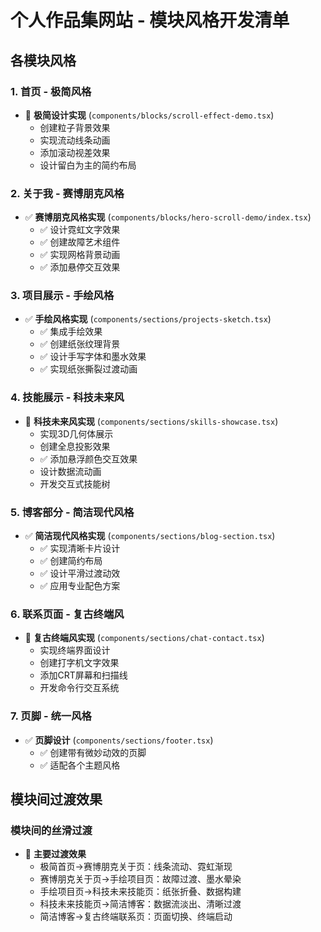 # 个人作品集网站 - 模块风格开发清单

## 各模块风格

### 1. 首页 - 极简风格
- 🔲 **极简设计实现** (`components/blocks/scroll-effect-demo.tsx`)
  - 创建粒子背景效果
  - 实现流动线条动画
  - 添加滚动视差效果
  - 设计留白为主的简约布局

### 2. 关于我 - 赛博朋克风格
- ✅ **赛博朋克风格实现** (`components/blocks/hero-scroll-demo/index.tsx`)
  - ✅ 设计霓虹文字效果
  - ✅ 创建故障艺术组件
  - ✅ 实现网格背景动画
  - ✅ 添加悬停交互效果

### 3. 项目展示 - 手绘风格
- ✅ **手绘风格实现** (`components/sections/projects-sketch.tsx`)
  - ✅ 集成手绘效果
  - ✅ 创建纸张纹理背景
  - ✅ 设计手写字体和墨水效果
  - ✅ 实现纸张撕裂过渡动画

### 4. 技能展示 - 科技未来风
- 🔲 **科技未来风实现** (`components/sections/skills-showcase.tsx`)
  - 实现3D几何体展示
  - 创建全息投影效果
  - ✅ 添加悬浮颜色交互效果
  - 设计数据流动画
  - 开发交互式技能树

### 5. 博客部分 - 简洁现代风格
- ✅ **简洁现代风格实现** (`components/sections/blog-section.tsx`)
  - ✅ 实现清晰卡片设计
  - ✅ 创建简约布局
  - ✅ 设计平滑过渡动效
  - ✅ 应用专业配色方案

### 6. 联系页面 - 复古终端风
- 🔲 **复古终端风实现** (`components/sections/chat-contact.tsx`)
  - 实现终端界面设计
  - 创建打字机文字效果
  - 添加CRT屏幕和扫描线
  - 开发命令行交互系统

### 7. 页脚 - 统一风格
- ✅ **页脚设计** (`components/sections/footer.tsx`)
  - ✅ 创建带有微妙动效的页脚
  - ✅ 适配各个主题风格

## 模块间过渡效果

### 模块间的丝滑过渡
- 🔲 **主要过渡效果**
  - 极简首页→赛博朋克关于页：线条流动、霓虹渐现
  - 赛博朋克关于页→手绘项目页：故障过渡、墨水晕染
  - 手绘项目页→科技未来技能页：纸张折叠、数据构建
  - 科技未来技能页→简洁博客：数据流淡出、清晰过渡
  - 简洁博客→复古终端联系页：页面切换、终端启动